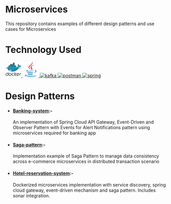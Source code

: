 # Microservices
This repository contains examples of different design patterns and use cases for Microservices

# Technology Used
<p align="left"> <a href="https://www.docker.com/" target="_blank" rel="noreferrer"> <img src="https://raw.githubusercontent.com/devicons/devicon/master/icons/docker/docker-original-wordmark.svg" alt="docker" width="50" height="50"/> </a> <a href="https://www.java.com" target="_blank" rel="noreferrer"> <img src="https://raw.githubusercontent.com/devicons/devicon/master/icons/java/java-original.svg" alt="java" width="50" height="50"/> </a> <a href="https://kafka.apache.org/" target="_blank" rel="noreferrer"> <img src="https://www.vectorlogo.zone/logos/apache_kafka/apache_kafka-icon.svg" alt="kafka" width="50" height="50"/> </a> <a href="https://postman.com" target="_blank" rel="noreferrer"> <img src="https://www.vectorlogo.zone/logos/getpostman/getpostman-icon.svg" alt="postman" width="50" height="50"/> </a> <a href="https://spring.io/" target="_blank" rel="noreferrer"> <img src="https://www.vectorlogo.zone/logos/springio/springio-icon.svg" alt="spring" width="50" height="50"/> </a> </p>

# Design Patterns
<ul>
  <li><h4><a href="https://github.com/AnuragMishra58/microservices/tree/main/banking-system">Banking-system</a>:-</h4> An implementation of Spring Cloud API Gateway, Event-Driven and Observer Pattern with Events for Alert Notifications pattern using microservices required for banking app</li>
  <li><h4><a href="https://github.com/AnuragMishra58/microservices/tree/main/saga-pattern">Saga-pattern</a>:-</h4> Implementation example of Saga Pattern to manage data consistency across e-commerce microservices in distributed transaction scenario</li>
  <li><h4><a href="https://github.com/AnuragMishra58/microservices/tree/main/hotel-reservation-system">Hotel-reservation-system</a>:-</h4> Dockerized microservices implementation with service discovery, spring cloud gateway, event-driven mechanism and saga pattern. Includes sonar integration.</li>
</ul>
